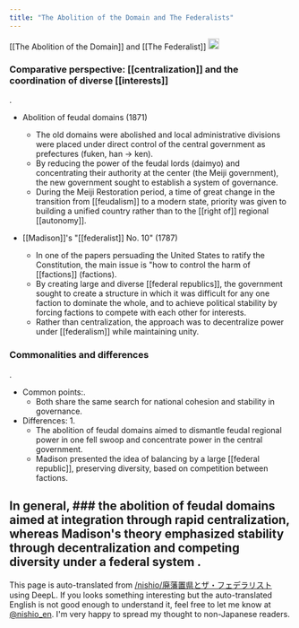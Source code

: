 ```yaml
---
title: "The Abolition of the Domain and The Federalists"
---
```


[[The Abolition of the Domain]] and [[The Federalist]]
<img src='https://scrapbox.io/api/pages/nishio-en/o1 Pro/icon' alt='o1 Pro.icon' height="19.5"/>
### Comparative perspective: [[centralization]] and the coordination of diverse [[interests]]
.

- Abolition of feudal domains (1871)
    - The old domains were abolished and local administrative divisions were placed under direct control of the central government as prefectures (fuken, han → ken).
    - By reducing the power of the feudal lords (daimyo) and concentrating their authority at the center (the Meiji government), the new government sought to establish a system of governance.
    - During the Meiji Restoration period, a time of great change in the transition from [[feudalism]] to a modern state, priority was given to building a unified country rather than to the [[right of]] regional [[autonomy]].

- [[Madison]]'s "[[federalist]] No. 10" (1787)
    - In one of the papers persuading the United States to ratify the Constitution, the main issue is "how to control the harm of [[factions]] (factions).
    - By creating large and diverse [[federal republics]], the government sought to create a structure in which it was difficult for any one faction to dominate the whole, and to achieve political stability by forcing factions to compete with each other for interests.
    - Rather than centralization, the approach was to decentralize power under [[federalism]] while maintaining unity.

### Commonalities and differences
.
- Common points:.
    - Both share the same search for national cohesion and stability in governance.
- Differences: 1.
    - The abolition of feudal domains aimed to dismantle feudal regional power in one fell swoop and concentrate power in the central government.
    - Madison presented the idea of balancing by a large [[federal republic]], preserving diversity, based on competition between factions.

In general, ### the abolition of feudal domains aimed at integration through rapid centralization, whereas Madison's theory emphasized stability through decentralization and competing diversity under a federal system
.
---
This page is auto-translated from [/nishio/廃藩置県とザ・フェデラリスト](https://scrapbox.io/nishio/廃藩置県とザ・フェデラリスト) using DeepL. If you looks something interesting but the auto-translated English is not good enough to understand it, feel free to let me know at [@nishio_en](https://twitter.com/nishio_en). I'm very happy to spread my thought to non-Japanese readers.